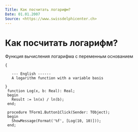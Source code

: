 ```yaml
---
Title: Как посчитать логарифм?
Date: 01.01.2007
Source: <https://www.swissdelphicenter.ch>
---
```



Как посчитать логарифм?
=======================

Функция вычисления логарифма с переменным основанием

    {
     
       --- English ------
       A logarithm function with a variable basis
     
    }
     function Log(x, b: Real): Real;
     begin
       Result := ln(x) / ln(b);
     end;
     
     procedure TForm1.Button1Click(Sender: TObject);
     begin
       ShowMessage(Format('%f', [Log(10, 10)]));
     end;

